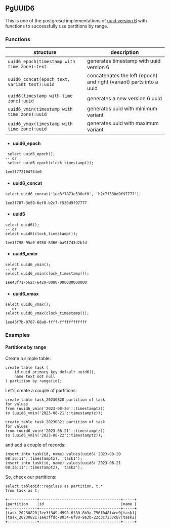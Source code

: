 ## PgUUID6

This is one of the postgresql  implementations of [uuid version 6](https://datatracker.ietf.org/doc/html/rfc4122) with functions to successfully use partitions by range.

### Functions

| structure                                     | description                                                         |
|-----------------------------------------------|---------------------------------------------------------------------|
| `uuid6_epoch(timestamp with time zone):text`  | generates timestamp with uuid version 6                             |
| `uuid6_concat(epoch text, variant text):uuid` | concatenates the left (epoch) and right (variant) parts into a uuid |
| `uuid6(timestamp with time zone):uuid`        | generates a new version 6 uuid                                      |
| `uuid6_vmin(timestamp with time zone):uuid`   | generates uuid with minimum variant                                 |
| `uuid6_vmax(timestamp with time zone):uuid`   | generates uuid with maximum variant                                 |

- #### uuid6_epoch
```postgresql
 select uuid6_epoch();
-- or
 select uuid6_epoch(clock_timestamp());
```

```
1ee3f77210d764e0
```

- #### uuid6_concat
```postgresql
select uuid6_concat('1ee3f7873e596ef0', 'b2c7f530d9f97777');
```
```
1ee3f787-3e59-6ef0-b2c7-f530d9f97777
```

- #### uuid6
```postgresql
select uuid6();
-- or
select uuid6(clock_timestamp());
```

```
1ee3f798-95a0-6950-8366-ba9f743d2bfd
```

- #### uuid6_vmin
```postgresql
select uuid6_vmin();
-- or
select uuid6_vmin(clock_timestamp());
```
```
1ee43f71-562c-6420-0000-000000000000
```
- #### uuid6_vmax
```postgresql
select uuid6_vmax();
-- or
select uuid6_vmax(clock_timestamp());
```
```
1ee43f7b-0787-68a0-ffff-ffffffffffff
```

### Examples

#### Partitions by range
Create a simple table:
```postgresql
create table task (
    id uuid primary key default uuid6(),
    name text not null
) partition by range(id);
```
Let's create a couple of partitions:
```postgresql
create table task_20230820 partition of task
for values
from (uuid6_vmin('2023-08-20'::timestamptz))
to (uuid6_vmin('2023-08-21'::timestamptz));

create table task_20230821 partition of task
for values
from (uuid6_vmin('2023-08-21'::timestamptz))
to (uuid6_vmin('2023-08-22'::timestamptz));
```
and add a couple of records:
```postgresql
insert into task(id, name) values(uuid6('2023-08-20 08:36:11'::timestamptz), 'task1');
insert into task(id, name) values(uuid6('2023-08-21 08:36:11'::timestamptz), 'task2');
```
So, check our partitions:
```postgresql
select tableoid::regclass as partition, t.*
from task as t;
```
```
+-------------+------------------------------------+-----+
|partition    |id                                  |name |
+-------------+------------------------------------+-----+
|task_20230820|1ee3f349-d998-6f80-8b3a-756f048f4ce0|task1|
|task_20230821|1ee3ffdc-8034-6f80-9a3b-22c3c7257c87|task2|
+-------------+------------------------------------+-----+
```